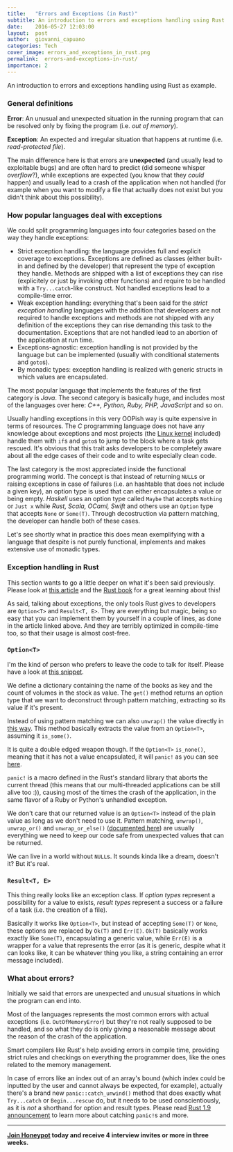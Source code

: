 ```yaml
---
title:   "Errors and Exceptions (in Rust)"
subtitle: An introduction to errors and exceptions handling using Rust as example
date:    2016-05-27 12:03:00
layout:  post
author:  giovanni_capuano
categories: Tech
cover_image: errors_and_exceptions_in_rust.png
permalink:  errors-and-exceptions-in-rust/
importance: 2
---
```


An introduction to errors and exceptions handling using Rust as example.

<!--more-->

### General definitions
**Error**: An unusual and unexpected situation in the running program that can be resolved only by fixing the program (i.e. *out of memory*).

**Exception**: An expected and irregular situation that happens at runtime (i.e. *read-protected file*).

The main difference here is that errors are **unexpected** (and usually lead to exploitable bugs) and are often hard to predict
(did someone whisper *overflow*?), while exceptions are expected (you know that they *could* happen) and usually lead to a crash
of the application when not handled (for example when you want to modify a file that actually does not exist but you didn't think about this possibility).

### How popular languages deal with exceptions
We could split programming languages into four categories based on the way they handle exceptions:

- Strict exception handling: the language provides full and explicit coverage to exceptions. Exceptions are defined as classes (either built-in and defined
by the developer) that represent the type of exception they handle. Methods are shipped with a list of exceptions they can rise (explicitely or just by
invoking other functions) and require to be handled with a `Try...catch`-like construct. Not handled exceptions lead to a compile-time error.
- Weak exception handling: everything that's been said for the *strict exception handling* languages with the addition that developers are not required
to handle exceptions and methods are not shipped with any definition of the exceptions they can rise demanding this task to the documentation.
Exceptions that are not handled lead to an abortion of the application at run time.
- Exceptions-agnostic: exception handling is not provided by the language but can be implemented (usually with conditional statements and `goto`s).
- By monadic types: exception handling is realized with generic structs in which values are encapsulated.

The most popular language that implements the features of the first category is *Java*.
The second category is basically huge, and includes most of the languages over here: *C++, Python, Ruby, PHP, JavaScript* and so on.

Usually handling exceptions in this very OOPish way is quite expensive in terms of resources. The *C* programming language does not have any knowledge
about exceptions and most projects (the [Linux kernel](https://github.com/torvalds/linux/blob/9256d5a308c95a50c6e85d682492ae1f86a70f9b/drivers/media/dvb-frontends/drxk_hard.c#L518)
included) handle them with `if`s and `goto`s to jump to the block where a task gets rescued.
It's obvious that this trait asks developers to be completely aware about all the edge cases of their code and to write especially clean code.

The last category is the most appreciated inside the functional programming world. The concept is that instead of returning `NULL`s or raising
exceptions in case of failures (i.e. an hashtable that does not include a given key), an option type is used that can either encapsulates a value
or being empty. *Haskell* uses an option type called `Maybe` that accepts `Nothing` or `Just x` while *Rust, Scala, OCaml, Swift* and others use
an `Option` type that accepts `None` or `Some(T)`. Through decostruction via pattern matching, the developer can handle both of these cases.

Let's see shortly what in practice this does mean exemplifying with a language that despite is not purely functional, implements and makes extensive use of monadic types.

### Exception handling in Rust
This section wants to go a little deeper on what it's been said previously. Please look at [this article](http://blog.burntsushi.net/rust-error-handling/)
and the [Rust book](https://doc.rust-lang.org/book/) for a great learning about this!

As said, talking about exceptions, the only tools Rust gives to developers are `Option<T>` and `Result<T, E>`. They are everything but magic,
being so easy that you can implement them by yourself in a couple of lines, as done in the article linked above.
And they are terribly optimized in compile-time too, so that their usage is almost cost-free.

### `Option<T>`
I'm the kind of person who prefers to leave the code to talk for itself. Please have a look at
[this snippet](https://play.rust-lang.org/?gist=2636dd21ba2b1317ae0d4287bb5bc862&version=stable&backtrace=0).

We define a dictionary containing the name of the books as key and the count of volumes in the stock as value.
The `get()` method returns an option type that we want to deconstruct through pattern matching, extracting so its value if it's present.

Instead of using pattern matching we can also `unwrap()` the value directly in
[this way](https://play.rust-lang.org/?gist=9dc9e5ac92d8f3f14d30e55eb58bc3a8&version=stable&backtrace=0).
This method basically extracts the value from an `Option<T>`, assuming it `is_some()`.

It is quite a double edged weapon though. If the `Option<T>` `is_none()`, meaning that it has not a value
encapsulated, it will `panic!` as you can see [here](https://play.rust-lang.org/?gist=6ce0014f989ce2cd6668278e98e09cf3&version=stable&backtrace=0).

`panic!` is a macro defined in the Rust's standard library that aborts the current thread (this means that our multi-threaded applications can be still
alive too :)), causing most of the times the crash of the application, in the same flavor of a Ruby or Python's unhandled exception.

We don't care that our returned value is an `Option<T>` instead of the plain value as long as we don't need to use it. Pattern matching, `unwrap()`,
`unwrap_or()` and `unwrap_or_else()` ([documented here](https://doc.rust-lang.org/std/option/enum.Option.html#method.unwrap)) are usually everything
we need to keep our code safe from unexpected values that can be returned.

We can live in a world without `NULL`s. It sounds kinda like a dream, doesn't it? But it's real.

### `Result<T, E>`
This thing really looks like an exception class. If *option types* represent a possibility for a value to exists, *result types* represent a success
or a failure of a task (i.e. the creation of a file).

Basically it works like `Option<T>`, but instead of accepting `Some(T)` or `None`, these options are replaced by `Ok(T)` and `Err(E)`.
`Ok(T)` basically works exactly like `Some(T)`, encapsulating a generic value, while `Err(E)` is a wrapper for a value that represents the error (as it
is generic, despite what it can looks like, it can be whatever thing you like, a string containing an error message included).

### What about errors?
Initially we said that errors are unexpected and unusual situations in which the program can end into.

Most of the languages represents the most common errors with actual exceptions (i.e. `OutOfMemoryError`) but they're not really supposed to be handled,
and so what they do is only giving a reasonable message about the reason of the crash of the application.

Smart compilers like Rust's help avoiding errors in compile time, providing strict rules and checkings on everything the programmer does, like
the ones related to the memory management.

In case of errors like an index out of an array's bound (which index could be inputted by the user and cannot always be expected, for example),
actually there's a brand new `panic::catch_unwind()` method that does exactly what `Try...catch` or `Begin...rescue` do, but it needs to be used
conscientiously, as it is *not* a shorthand for option and result types.
Please read [Rust 1.9 announcement](http://blog.rust-lang.org/2016/05/26/Rust-1.9.html) to learn more about catching `panic!`s and more.

* * *

**[Join Honeypot](https://app.honeypot.io/users/sign_up?utm_source=blog&utm_medium=organic&utm_term=e&utm_content=160506&utm_campaign=dev-no) today and receive 4 interview invites or more in three weeks.**
